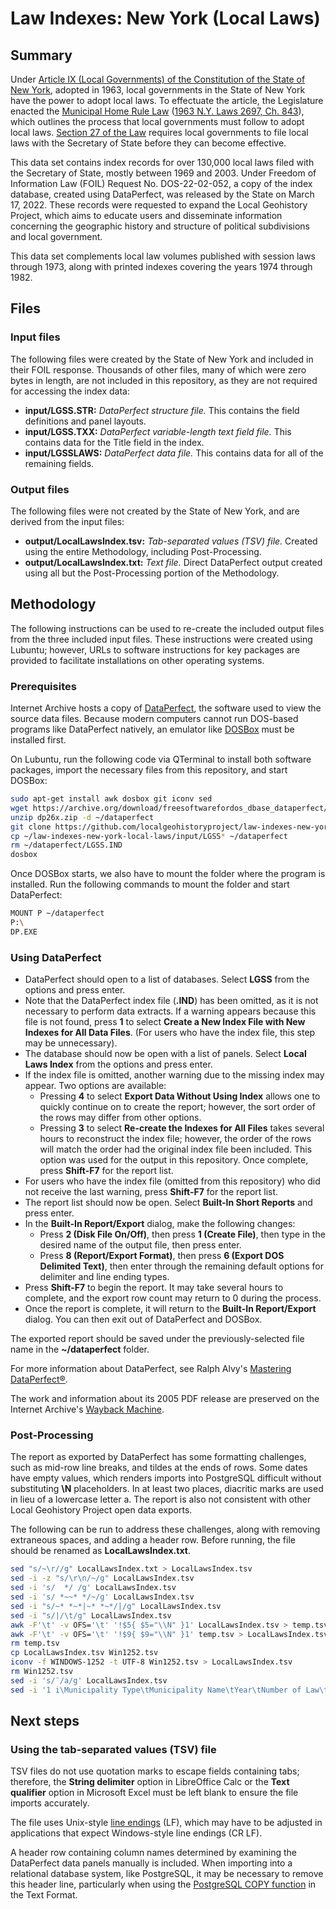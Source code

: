 # Law Indexes: New York (Local Laws)

## Summary

Under [Article IX (Local Governments) of the Constitution of the State of New York](https://www.nysenate.gov/legislation/laws/CNS/A9), adopted in 1963, local governments in the State of New York have the power to adopt local laws. To effectuate the article, the Legislature enacted the [Municipal Home Rule Law](https://www.nysenate.gov/legislation/laws/MHR/) ([1963 N.Y. Laws 2697, Ch. 843](https://hdl.handle.net/2027/uc1.a0001834712?urlappend=%3Bseq=893%3Bownerid=113368669-899)), which outlines the process that local governments must follow to adopt local laws. [Section 27 of the Law](https://www.nysenate.gov/legislation/laws/MHR/27) requires local governments to file local laws with the Secretary of State before they can become effective.

This data set contains index records for over 130,000 local laws filed with the Secretary of State, mostly between 1969 and 2003. Under Freedom of Information Law (FOIL) Request No. DOS-22-02-052, a copy of the index database, created using DataPerfect, was released by the State on March 17, 2022. These records were requested to expand the Local Geohistory Project, which aims to educate users and disseminate information concerning the geographic history and structure of political subdivisions and local government.

This data set complements local law volumes published with session laws through 1973, along with printed indexes covering the years 1974 through 1982.

## Files

### Input files

The following files were created by the State of New York and included in their FOIL response. Thousands of other files, many of which were zero bytes in length, are not included in this repository, as they are not required for accessing the index data:

- **input/LGSS.STR:** *DataPerfect structure file.* This contains the field definitions and panel layouts.
- **input/LGSS.TXX:** *DataPerfect variable-length text field file.* This contains data for the Title field in the index.
- **input/LGSSLAWS:** *DataPerfect data file.* This contains data for all of the remaining fields.

### Output files

The following files were not created by the State of New York, and are derived from the input files:

- **output/LocalLawsIndex.tsv:** *Tab-separated values (TSV) file.* Created using the entire Methodology, including Post-Processing.
- **output/LocalLawsIndex.txt:** *Text file.* Direct DataPerfect output created using all but the Post-Processing portion of the Methodology.

## Methodology

The following instructions can be used to re-create the included output files from the three included input files. These instructions were created using Lubuntu; however, URLs to software instructions for key packages are provided to facilitate installations on other operating systems.

### Prerequisites

Internet Archive hosts a copy of [DataPerfect](https://archive.org/details/freesoftwarefordos_dbase_dataperfect), the software used to view the source data files. Because modern computers cannot run DOS-based programs like DataPerfect natively, an emulator like [DOSBox](https://www.dosbox.com/) must be installed first.

On Lubuntu, run the following code via QTerminal to install both software packages, import the necessary files from this repository, and start DOSBox:

```bash
sudo apt-get install awk dosbox git iconv sed
wget https://archive.org/download/freesoftwarefordos_dbase_dataperfect/dp26x.zip
unzip dp26x.zip -d ~/dataperfect
git clone https://github.com/localgeohistoryproject/law-indexes-new-york-local-laws.git ~/law-indexes-new-york-local-laws
cp ~/law-indexes-new-york-local-laws/input/LGSS* ~/dataperfect
rm ~/dataperfect/LGSS.IND
dosbox
```

Once DOSBox starts, we also have to mount the folder where the program is installed. Run the following commands to mount the folder and start DataPerfect:

```bash
MOUNT P ~/dataperfect
P:\
DP.EXE
```

### Using DataPerfect

- DataPerfect should open to a list of databases. Select **LGSS** from the options and press enter.
- Note that the DataPerfect index file (**.IND**) has been omitted, as it is not necessary to perform data extracts. If a warning appears because this file is not found, press **1** to select **Create a New Index File with New Indexes for All Data Files**. (For users who have the index file, this step may be unnecessary).
- The database should now be open with a list of panels. Select **Local Laws Index** from the options and press enter.
- If the index file is omitted, another warning due to the missing index may appear. Two options are available:
  - Pressing **4** to select **Export Data Without Using Index** allows one to quickly continue on to create the report; however, the sort order of the rows may differ from other options.
  - Pressing **3** to select **Re-create the Indexes for All Files** takes several hours to reconstruct the index file; however, the order of the rows will match the order had the original index file been included. This option was used for the output in this repository. Once complete, press **Shift-F7** for the report list.
- For users who have the index file (omitted from this repository) who did not receive the last warning, press **Shift-F7** for the report list.
- The report list should now be open. Select **Built-In Short Reports** and press enter.
- In the **Built-In Report/Export** dialog, make the following changes:
  - Press **2 (Disk File On/Off)**, then press **1 (Create File)**, then type in the desired name of the output file, then press enter.
  - Press **8 (Report/Export Format)**, then press **6 (Export DOS Delimited Text)**, then enter through the remaining default options for delimiter and line ending types.
- Press **Shift-F7** to begin the report. It may take several hours to complete, and the export row count may return to 0 during the process.
- Once the report is complete, it will return to the **Built-In Report/Export** dialog. You can then exit out of DataPerfect and DOSBox.

The exported report should be saved under the previously-selected file name in the **~/dataperfect** folder.

For more information about DataPerfect, see Ralph Alvy's [Mastering DataPerfect®](https://web.archive.org/web/20061014032117/http://dataperfect.nl/files/masteringdataperfect.pdf).

The work and information about its 2005 PDF release are preserved on the Internet Archive's [Wayback Machine](https://web.archive.org/web/20060306035547/http://lists.dataperfect.nl/pipermail/dataperf/2005-June/000436.html).

### Post-Processing

The report as exported by DataPerfect has some formatting challenges, such as mid-row line breaks, and tildes at the ends of rows. Some dates have empty values, which renders imports into PostgreSQL difficult without substituting **\\N** placeholders. In at least two places, diacritic marks are used in lieu of a lowercase letter a. The report is also not consistent with other Local Geohistory Project open data exports.

The following can be run to address these challenges, along with removing extraneous spaces, and adding a header row. Before running, the file should be renamed as **LocalLawsIndex.txt**.

```bash
sed "s/~\r//g" LocalLawsIndex.txt > LocalLawsIndex.tsv
sed -i -z "s/\r\n/~/g" LocalLawsIndex.tsv
sed -i 's/  */ /g' LocalLawsIndex.tsv
sed -i 's/ *~~* */~/g' LocalLawsIndex.tsv
sed -i "s/~* *~*|~* *~*/|/g" LocalLawsIndex.tsv
sed -i "s/|/\t/g" LocalLawsIndex.tsv
awk -F'\t' -v OFS='\t' '!$5{ $5="\\N" }1' LocalLawsIndex.tsv > temp.tsv
awk -F'\t' -v OFS='\t' '!$9{ $9="\\N" }1' temp.tsv > LocalLawsIndex.tsv
rm temp.tsv
cp LocalLawsIndex.tsv Win1252.tsv
iconv -f WINDOWS-1252 -t UTF-8 Win1252.tsv > LocalLawsIndex.tsv
rm Win1252.tsv
sed -i 's/¨/a/g' LocalLawsIndex.tsv
sed -i '1 i\Municipality Type\tMunicipality Name\tYear\tNumber of Law\tFiling Date\tTitle\tSubject\tPages\tEntry Date' LocalLawsIndex.tsv
```

## Next steps

### Using the tab-separated values (TSV) file

TSV files do not use quotation marks to escape fields containing tabs; therefore, the **String delimiter** option in LibreOffice Calc or the **Text qualifier** option in Microsoft Excel must be left blank to ensure the file imports accurately.

The file uses Unix-style [line endings](https://en.wikipedia.org/wiki/Newline#Representations) (LF), which may have to be adjusted in applications that expect Windows-style line endings (CR LF).

A header row containing column names determined by examining the DataPerfect data panels manually is included. When importing into a relational database system, like PostgreSQL, it may be necessary to remove this header line, particularly when using the [PostgreSQL COPY function](https://www.postgresql.org/docs/15/sql-copy.html) in the Text Format.